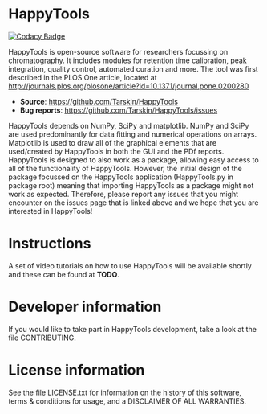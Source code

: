 # HappyTools
[![Codacy Badge](https://api.codacy.com/project/badge/Grade/b49bbfd1739f40b99dad45418b42e31e)](https://www.codacy.com/project/Tarskin/HappyTools/dashboard?utm_source=github.com&amp;utm_medium=referral&amp;utm_content=Tarskin/HappyTools&amp;utm_campaign=Badge_Grade_Dashboard)

HappyTools is open-source software for researchers focussing on chromatography. It includes modules for retention time calibration, peak integration, quality control, automated curation and more. The tool was first described in the PLOS One article, located at http://journals.plos.org/plosone/article?id=10.1371/journal.pone.0200280

* __Source__: https://github.com/Tarskin/HappyTools
* __Bug reports__: https://github.com/Tarskin/HappyTools/issues

HappyTools depends on NumPy, SciPy and matplotlib. NumPy and SciPy are used predominantly for data fitting and numerical operations on arrays. Matplotlib is used to draw all of the graphical elements that are used/created by HappyTools in both the GUI and the PDf reports. HappyTools is designed to also work as a package, allowing easy access to all of the functionality of HappyTools. However, the initial design of the package focussed on the HappyTools application (HappyTools.py in package root) meaning that importing HappyTools as a package might not work as expected. Therefore, please report any issues that you might encounter on the issues page that is linked above and we hope that you are interested in HappyTools!

# Instructions
A set of video tutorials on how to use HappyTools will be available shortly and these can be found at __TODO__. 

# Developer information
If you would like to take part in HappyTools development, take a look at the file CONTRIBUTING.

# License information
See the file LICENSE.txt for information on the history of this software, terms & conditions for usage, and a DISCLAIMER OF ALL WARRANTIES.
